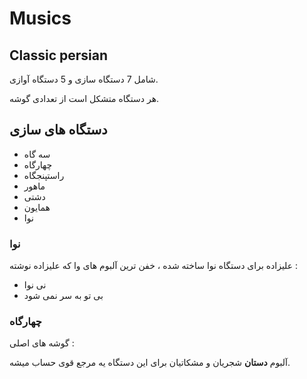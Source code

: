 # Musics

## Classic persian

شامل 7 دستگاه سازی و 5 دستگاه آوازی. 

هر دستگاه متشکل است از تعدادی گوشه. 

## دستگاه های سازی

- سه گاه
- چهارگاه
- راستپنجگاه 
- ماهور 
- دشتی
- همایون
- نوا

### نوا 

علیزاده برای دستگاه نوا ساخته شده ، خفن ترین آلبوم های وا که علیزاده نوشته : 
- نی نوا 
- بی تو به سر نمی شود 

### چهارگاه 

گوشه های اصلی : 


آلبوم **دستان** شجریان و مشکاتیان برای این دستگاه یه مرجع قوی حساب میشه. 
